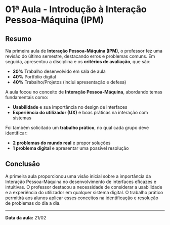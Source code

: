 # 01ª Aula - Introdução à Interação Pessoa-Máquina (IPM)

## Resumo

Na primeira aula de **Interação Pessoa-Máquina (IPM)**, o professor fez uma revisão do último semestre, destacando erros e problemas comuns. Em seguida, apresentou a disciplina e os **critérios de avaliação**, que são:

- **20%** Trabalho desenvolvido em sala de aula
- **40%** Portfólio digital
- **40%** Trabalho/Projetos (inclui apresentação e defesa)

A aula focou no conceito de **Interação Pessoa-Máquina**, abordando temas fundamentais como:

- **Usabilidade** e sua importância no design de interfaces
- **Experiência do utilizador (UX)** e boas práticas na interação com sistemas

Foi também solicitado um **trabalho prático**, no qual cada grupo deve identificar:

- **2 problemas do mundo real** e propor soluções
- **1 problema digital** e apresentar uma possível resolução

## Conclusão

A primeira aula proporcionou uma visão inicial sobre a importância da Interação Pessoa-Máquina no desenvolvimento de interfaces eficazes e intuitivas. O professor destacou a necessidade de considerar a usabilidade e a experiência do utilizador em qualquer sistema digital. O trabalho prático permitirá aos alunos aplicar esses conceitos na identificação e resolução de problemas do dia a dia.

---

**Data da aula:** 21/02